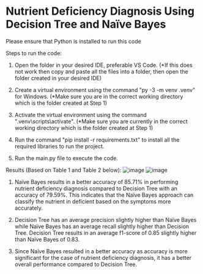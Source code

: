 # Nutrient Deficiency Diagnosis Using Decision Tree and Naïve Bayes
Please ensure that Python is installed to run this code

Steps to run the code:
1. Open the folder in your desired IDE, preferable VS Code.
(*If this does not work then copy and paste all the files into a folder, then open the folder created in your desired IDE)

2. Create a virtual environment using the command "py -3 -m venv .venv" for Windows.
(*Make sure you are in the correct working directory which is the folder created at Step 1)

3. Activate the virtual environment using the command ".venv\scripts\activate".
(*Make sure you are currently in the correct working directory which is the folder created at Step 1)

4. Run the command "pip install -r requirements.txt" to install all the required libraries to run the project.

5. Run the main.py file to execute the code.


Results (Based on Table 1 and Table 2 below):
![image](https://github.com/aluxljy/DIA/assets/83107416/80bfcbbd-bf10-49c7-b1fd-b08050cbb4f4)
![image](https://github.com/aluxljy/DIA/assets/83107416/20dbe2e4-9996-4229-8ecd-4f15829034fb)

1. Naïve Bayes results in a better accuracy of 85.71% in performing nutrient deficiency diagnosis compared to Decision Tree with an accuracy of 79.59%. This indicates that the Naïve Bayes approach can classify the nutrient in deficient based on the symptoms more accurately.

2. Decision Tree has an average precision slightly higher than Naïve Bayes while Naïve Bayes has an average recall slightly higher than Decision Tree. Decision Tree results in an average f1-score of 0.85 slightly higher than Naïve Bayes of 0.83.

3. Since Naïve Bayes resulted in a better accuracy as accuracy is more significant for the case of nutrient deficiency diagnosis, it has a better overall performance compared to Decision Tree.
